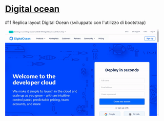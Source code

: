<h1><a href="https://digocean.netlify.app/">Digital ocean</a></h1>
<p> #11 Replica layout Digital Ocean (sviluppato con l'utilizzo di bootstrap) </p>
<img src="img_readme/dig-ocean.gif" alt="">
